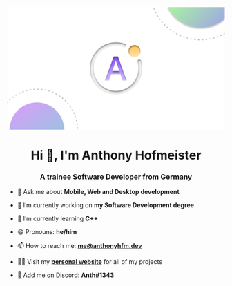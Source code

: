 <div align="center">
  <a>
    <img src="https://github.com/anthonyhfm/anthonyhfm/raw/code/logo.svg">
  </a>
</div>

<h1 align="center">Hi 👋, I'm Anthony Hofmeister</h1>
<h3 align="center">A trainee Software Developer from Germany</h3>

- 💬 Ask me about **Mobile, Web and Desktop development**

- 🔭 I’m currently working on **my Software Development degree**

- 🌱 I’m currently learning **C++**

- 😄 Pronouns: **he/him**

- 📫 How to reach me: **me@anthonyhfm.dev**

- 👨‍💻 Visit my **<a href="https://anthonyhfm.dev">personal website</a>** for all of my projects

- 💬 Add me on Discord: **Anth#1343**